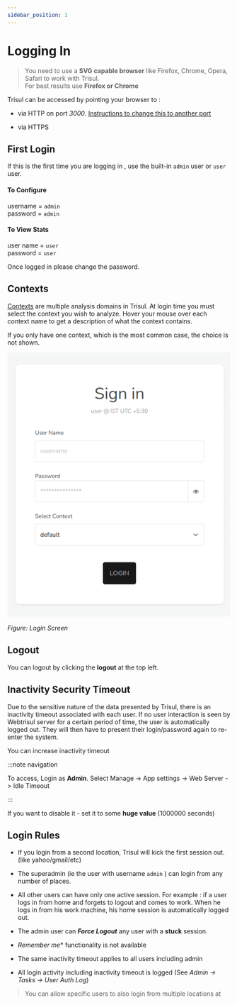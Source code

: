 ```yaml
---
sidebar_position: 1
---
```


# Logging In

> You need to use a **SVG capable browser** like Firefox,
> Chrome, Opera, Safari to work with Trisul.  
> For best results use **Firefox or Chrome**

Trisul can be accessed by pointing your browser to :  

- via HTTP on port *3000*. [Instructions to change this to another port](/docs/howto) 

- via HTTPS

## First Login

If this is the first time you are logging in , use the built-in `admin`
user or `user` user.

#### To Configure

username = `admin`  
password = `admin`

#### To View Stats

user name = `user`  
password = `user`

Once logged in please change the password.

## Contexts

[Contexts](/docs/ag/domain/#contexts) are multiple analysis domains in Trisul. At login time you must select the context you wish to analyze. Hover your mouse over each context name to get a description of what the context contains.

If you only have one context, which is the most common case, the choice
is not shown.

![](images/login_screen.png)

*Figure: Login Screen*

## Logout

You can logout by clicking the **logout** at the top left.

## Inactivity Security Timeout

Due to the sensitive nature of the data presented by Trisul, there is an
inactivity timeout associated with each user. If no user interaction is
seen by Webtrisul server for a certain period of time, the user is
automatically logged out. They will then have to present their
login/password again to re-enter the system.

You can increase inactivity timeout

:::note navigation

To access, Login as **Admin**. Select Manage -\> App settings -\> Web
Server -\> Idle Timeout

:::

If you want to disable it - set it to some **huge value** (1000000
seconds)

## Login Rules

- If you login from a second location, Trisul will kick the first
  session out. (like yahoo/gmail/etc)  

- The superadmin (ie the user with username `admin` ) can login from
  any number of places.  

- All other users can have only one active session. For example : if a
  user logs in from home and forgets to logout and comes to work. When he logs in from his work machine, his home session is automatically logged out. 

- The admin user can ***Force Logout*** any user with a **stuck**
  session. 

- *Remember me** functionality is not available 

- The same inactivity timeout applies to all users including admin

- All login activity including inactivity timeout is logged (See *Admin
  -\> Tasks -\> User Auth Log*)

> You can allow specific users to also login from multiple locations at
